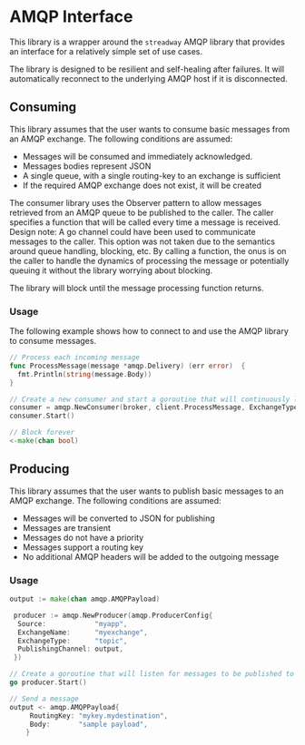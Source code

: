 # AMQP Interface

This library is a wrapper around the `streadway` AMQP library that provides an interface for a relatively simple set of use cases.

The library is designed to be resilient and self-healing after failures.  It will automatically reconnect to the underlying AMQP host if it is disconnected.

## Consuming

This library assumes that the user wants to consume basic messages from an AMQP exchange.  The following conditions are assumed:

- Messages will be consumed and immediately acknowledged.
- Messages bodies represent JSON
- A single queue, with a single routing-key to an exchange is sufficient
- If the required AMQP exchange does not exist, it will be created

The consumer library uses the Observer pattern to allow messages retrieved from an AMQP queue to be published to the caller.  The caller specifies a function that will be called every time a message is received.  Design note: A go channel could have been used to communicate messages to the caller.  This option was not taken due to the semantics around queue handling, blocking, etc.  By calling a function, the onus is on the caller to handle the dynamics of processing the message or potentially queuing it without the library worrying about blocking.  

The library will block until the message processing function returns.

### Usage

The following example shows how to connect to and use the AMQP library to consume messages.

```go
// Process each incoming message
func ProcessMessage(message *amqp.Delivery) (err error)  {
  fmt.Println(string(message.Body))
}

// Create a new consumer and start a goroutine that will continuously listen for incoming messages
consumer = amqp.NewConsumer(broker, client.ProcessMessage, ExchangeType, AMQPQueueName, BindingKey)
consumer.Start()

// Block forever
<-make(chan bool)

```

## Producing

This library assumes that the user wants to publish basic messages to an AMQP exchange.  The following conditions are assumed:

- Messages will be converted to JSON for publishing
- Messages are transient
- Messages do not have a priority
- Messages support a routing key
- No additional AMQP headers will be added to the outgoing message

### Usage

```go
output := make(chan amqp.AMQPPayload)

 producer := amqp.NewProducer(amqp.ProducerConfig{
  Source:            "myapp",
  ExchangeName:      "myexchange",
  ExchangeType:      "topic",
  PublishingChannel: output,
 })

// Create a goroutine that will listen for messages to be published to AMQP
go producer.Start()

// Send a message
output <- amqp.AMQPPayload{
     RoutingKey: "mykey.mydestination",
     Body:       "sample payload",
    }

```
